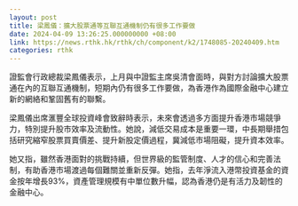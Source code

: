 ```yaml
---
layout: post
title: 梁鳳儀：擴大股票通等互聯互通機制仍有很多工作要做
date: 2024-04-09 13:26:25.000000000 +08:00
link: https://news.rthk.hk/rthk/ch/component/k2/1748085-20240409.htm
categories: rthk
---
```


證監會行政總裁梁鳳儀表示，上月與中證監主席吳清會面時，與對方討論擴大股票通在內的互聯互通機制，短期內仍有很多工作要做，為香港作為國際金融中心建立新的網絡和鞏固舊有的聯繫。

梁鳳儀出席滙豐全球投資峰會致辭時表示，未來會透過多方面提升香港市場競爭力，特別提升股市效率及流動性。她說，減低交易成本是重要一環，中長期舉措包括研究縮窄股票買賣價差、提升新股定價過程，冀減低市場阻礙，提升資本效率。

她又指，雖然香港面對的挑戰持續，但世界級的監管制度、人才的信心和完善法制，有助香港市場渡過每個難關並重新反彈。她指，去年淨流入港幣投資基金的資金按年增長93%，資產管理規模有中單位數升幅，認為香港仍是有活力及韌性的金融中心。
